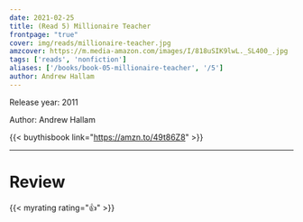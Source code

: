 ```yaml
---
date: 2021-02-25
title: (Read 5) Millionaire Teacher
frontpage: "true"
cover: img/reads/millionaire-teacher.jpg
amzcover: https://m.media-amazon.com/images/I/818uSIK9lwL._SL400_.jpg
tags: ['reads', 'nonfiction']
aliases: ['/books/book-05-millionaire-teacher', '/5']
author: Andrew Hallam
---
```


Release year: 2011

Author: Andrew Hallam

{{< buythisbook link="https://amzn.to/49t86Z8" >}}

---

# Review

{{< myrating rating="👍" >}}

